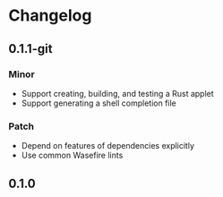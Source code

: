 # Changelog

## 0.1.1-git

### Minor

- Support creating, building, and testing a Rust applet
- Support generating a shell completion file

### Patch

- Depend on features of dependencies explicitly
- Use common Wasefire lints

## 0.1.0

<!-- Increment to skip CHANGELOG.md test: 0 -->
